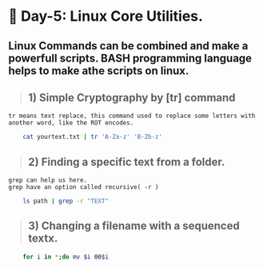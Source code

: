 # 📌 Day-5: Linux Core Utilities.

## Linux Commands can be combined and make a powerfull scripts. BASH programming language helps to make athe scripts on linux.

> ## 1) Simple Cryptography by [**tr**] command
    tr means text replace, this command used to replace some letters with another word, like the ROT encodes.
```bash
    cat yourtext.txt | tr 'A-Za-z' 'B-Zb-z'
```
> ## 2) Finding a specific text from a folder.
    grep can help us here.
    grep have an option called recursive( -r )
```bash
    ls path | grep -r "TEXT"
```
> ## 3) Changing a filename with a sequenced textx.
```bash
    for i in *;do mv $i 00$i
```

